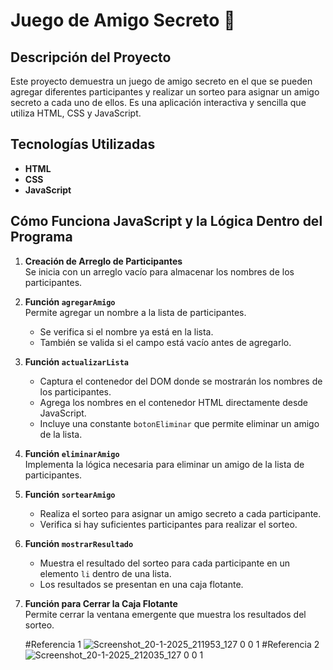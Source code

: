 # Juego de Amigo Secreto 🎁

## Descripción del Proyecto
Este proyecto demuestra un juego de amigo secreto en el que se pueden agregar diferentes participantes y realizar un sorteo para asignar un amigo secreto a cada uno de ellos. Es una aplicación interactiva y sencilla que utiliza HTML, CSS y JavaScript.

## Tecnologías Utilizadas
- **HTML**
- **CSS**
- **JavaScript**

## Cómo Funciona JavaScript y la Lógica Dentro del Programa

1. **Creación de Arreglo de Participantes**  
   Se inicia con un arreglo vacío para almacenar los nombres de los participantes.

2. **Función `agregarAmigo`**  
   Permite agregar un nombre a la lista de participantes.  
   - Se verifica si el nombre ya está en la lista.  
   - También se valida si el campo está vacío antes de agregarlo.

3. **Función `actualizarLista`**  
   - Captura el contenedor del DOM donde se mostrarán los nombres de los participantes.  
   - Agrega los nombres en el contenedor HTML directamente desde JavaScript.  
   - Incluye una constante `botonEliminar` que permite eliminar un amigo de la lista.

4. **Función `eliminarAmigo`**  
   Implementa la lógica necesaria para eliminar un amigo de la lista de participantes.

5. **Función `sortearAmigo`**  
   - Realiza el sorteo para asignar un amigo secreto a cada participante.  
   - Verifica si hay suficientes participantes para realizar el sorteo.

6. **Función `mostrarResultado`**  
   - Muestra el resultado del sorteo para cada participante en un elemento `li` dentro de una lista.  
   - Los resultados se presentan en una caja flotante.  

7. **Función para Cerrar la Caja Flotante**  
   Permite cerrar la ventana emergente que muestra los resultados del sorteo.

   #Referencia 1
   ![Screenshot_20-1-2025_211953_127 0 0 1](https://github.com/user-attachments/assets/450f427c-76bb-447f-84ce-5e71242fe134)
   #Referencia 2
   ![Screenshot_20-1-2025_212035_127 0 0 1](https://github.com/user-attachments/assets/57cda5ab-e624-400b-b912-d48574c099da)


